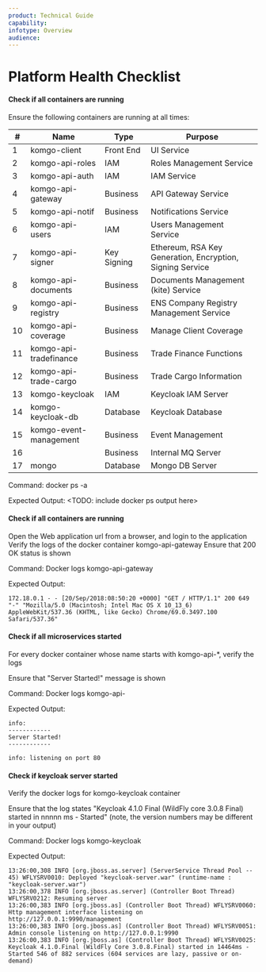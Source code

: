 ```yaml
---
product: Technical Guide
capability:
infotype: Overview
audience:
---
```


# Platform Health Checklist

#### Check if all containers are running

Ensure the following containers are running at all times:

| #  | Name                   | Type        | Purpose                                                   |
|----|------------------------|-------------|-----------------------------------------------------------|
| 1  | komgo-client           | Front End   | UI Service                                                |
| 2  | komgo-api-roles        | IAM         | Roles Management Service                                  |
| 3  | komgo-api-auth         | IAM         | IAM Service                                               |
| 4  | komgo-api-gateway      | Business    | API Gateway Service                                       |
| 5  | komgo-api-notif        | Business    | Notifications Service                                     |
| 6  | komgo-api-users        | IAM         | Users Management Service                                  |
| 7  | komgo-api-signer       | Key Signing | Ethereum, RSA Key Generation, Encryption, Signing Service |
| 8  | komgo-api-documents    | Business    | Documents Management (kite) Service                       |
| 9  | komgo-api-registry     | Business    | ENS Company Registry Management Service                   |
| 10 | komgo-api-coverage     | Business    | Manage Client Coverage                                    |
| 11 | komgo-api-tradefinance | Business    | Trade Finance Functions                                   |
| 12 | komgo-api-trade-cargo  | Business    | Trade Cargo Information                                   |
| 13 | komgo-keycloak         | IAM         | Keycloak IAM Server                                       |
| 14 | komgo-keycloak-db      | Database    | Keycloak Database                                         |
| 15 | komgo-event-management | Business    | Event Management                                          |
| 16 | <internal MQ host>     | Business    | Internal MQ Server                                        |
| 17 | mongo                  | Database    | Mongo DB Server                                           |

Command: 
docker ps -a

Expected Output:
<TODO: include docker ps output here>

#### Check if all containers are running

Open the Web application url from a browser, and login to the application
Verify the logs of the docker container komgo-api-gateway
Ensure that 200 OK status is shown

Command:
Docker logs komgo-api-gateway

Expected Output:
```
172.18.0.1 - - [20/Sep/2018:08:50:20 +0000] "GET / HTTP/1.1" 200 649 "-" "Mozilla/5.0 (Macintosh; Intel Mac OS X 10_13_6) AppleWebKit/537.36 (KHTML, like Gecko) Chrome/69.0.3497.100 Safari/537.36"
```

#### Check if all microservices started

For every docker container whose name starts with komgo-api-*, verify the logs

Ensure that "Server Started!" message is shown

Command:
Docker logs komgo-api-<servicename>

Expected Output:
```
info:
------------
Server Started!
------------

info: listening on port 80
```

#### Check if keycloak server started

Verify the docker logs for komgo-keycloak container

Ensure that the log states "Keycloak 4.1.0 Final \(WildFly core 3.0.8 Final\) started in nnnnn ms - Started" \(note, the version numbers may be different in your output\)

Command:
Docker logs komgo-keycloak

Expected Output:
```
13:26:00,308 INFO [org.jboss.as.server] (ServerService Thread Pool -- 45) WFLYSRV0010: Deployed "keycloak-server.war" (runtime-name : "keycloak-server.war")
13:26:00,378 INFO [org.jboss.as.server] (Controller Boot Thread) WFLYSRV0212: Resuming server
13:26:00,383 INFO [org.jboss.as] (Controller Boot Thread) WFLYSRV0060: Http management interface listening on http://127.0.0.1:9990/management
13:26:00,383 INFO [org.jboss.as] (Controller Boot Thread) WFLYSRV0051: Admin console listening on http://127.0.0.1:9990
13:26:00,383 INFO [org.jboss.as] (Controller Boot Thread) WFLYSRV0025: Keycloak 4.1.0.Final (WildFly Core 3.0.8.Final) started in 14464ms - Started 546 of 882 services (604 services are lazy, passive or on-demand)
```


